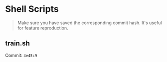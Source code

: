 # Shell Scripts
> Make sure you have saved the corresponding commit hash.
> It's useful for feature reproduction.

## train.sh
Commit: `4e45c9`